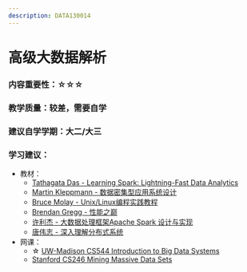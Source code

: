```yaml
---
description: DATA130014
---
```


# 高级大数据解析

### 内容重要性：☆☆☆

### 教学质量：较差，需要自学

### 建议自学学期：大二/大三

### 学习建议：

* 教材：
  * [Tathagata Das - Learning Spark: Lightning-Fast Data Analytics](https://book.douban.com/subject/34786871/)
  * [Martin Kleppmann - 数据密集型应用系统设计](https://book.douban.com/subject/30329536/)
  * [Bruce Molay - Unix/Linux编程实践教程](https://book.douban.com/subject/1219329/)
  * [Brendan Gregg - 性能之巅](https://book.douban.com/subject/35934902/)
  * [许利杰 - 大数据处理框架Apache Spark 设计与实现](https://book.douban.com/subject/35140409/)
  * [唐伟志 - 深入理解分布式系统](https://book.douban.com/subject/35794814/)
* 网课：
  * ☆ [UW-Madison CS544 Introduction to Big Data Systems](https://tyler.caraza-harter.com/cs544/s23/syllabus.html)
  * [Stanford CS246 Mining Massive Data Sets](https://www.bilibili.com/video/BV13x411o7Qg/)
